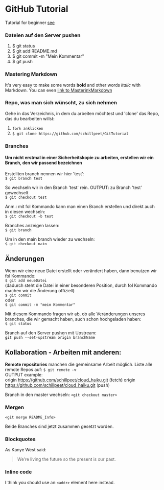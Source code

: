# GitHub Tutorial
Tutorial for beginner [see](https://boolie.org/git-github-anfaenger-tutorial/)

### Dateien auf den Server pushen
1. $ git status
2. $ git add README.md
3. $ git commit -m "Mein Kommentar"
4. $ git push

### Mastering Markdown
It's very easy to make some words **bold** and other words *italic* with Markdown. You can even [link to MasterinkMarkdown](https://guides.github.com/features/mastering-markdown/)

### Repo, was man sich wünscht, zu sich nehmen
Gehe in das Verzeichnis, in dem du arbeiten möchtest und 'clone' das Repo, das du bearbeiten willst:
1. `fork anklicken`
2. `$ git clone https://github.com/schillpeet/GitTutorial`

### Branches
#### Um nicht erstmal in einer Sicherheitskopie zu arbeiten, erstellen wir ein Branch, den wir passend bezeichnen
Erstellten branch nennen wir hier 'test':<br>
`$ git branch test`

So wechseln wir in den Branch 'test' rein. OUTPUT: zu Branch 'test' gewechselt<br>
`$ git checkout test`

Anm.: mit fol Kommando kann man einen Branch erstellen und direkt auch in diesen wechseln:<br>
`$ git checkout -b test`

Branches anzeigen lassen:<br>
`$ git branch`

Um in den main branch wieder zu wechseln:<br>
`$ git checkout main`

## Änderungen
Wenn wir eine neue Datei erstellt oder verändert haben, dann benutzen wir fol Kommando:<br>
`$ git add neueDatei`<br>
(dadurch steht die Datei in einer besonderen Position, durch fol Kommando machen wir die Änderung offiziell)<br>
`$ git commit`<br>
oder<br>
`$ git commit -m "mein Kommentar"`

Mit diesem Kommando fragen wir ab, ob alle Veränderungen unseres branches, die wir gemacht haben, auch schon hochgeladen haben:<br>
`$ git status`

Branch auf den Server pushen mit Upstream:<br>
`git push --set-upstream origin branchName`

## Kollaboration - Arbeiten mit anderen:
**Remote repositories** manchen die gemeinsame Arbeit möglich. Liste alle remote Repos auf:
`$ git remote -v`<br>
OUTPUT example:<br>
origin  https://github.com/schillpeet/cloud_haiku.git (fetch)
origin  https://github.com/schillpeet/cloud_haiku.git (push)

Branch in den master wechseln:
`<git checkout master>`

### Mergen
`<git merge README_Info>`

Beide Branches sind jetzt zusammen gesetzt worden.

### Blockquotes
As Kanye West said:
> We're living the future so
> the present is our past.

### Inline code
I think you should use an
`<addr>` element here instead.
